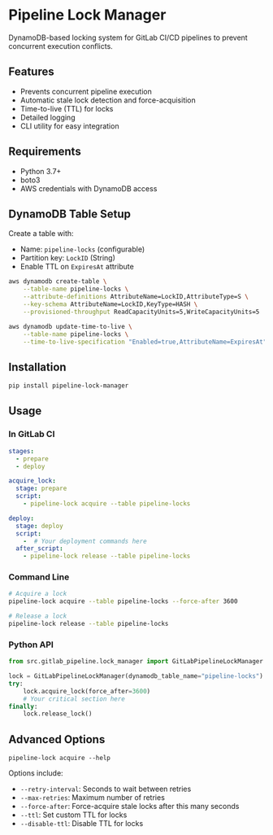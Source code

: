 # Pipeline Lock Manager

DynamoDB-based locking system for GitLab CI/CD pipelines to prevent concurrent execution conflicts.

## Features

- Prevents concurrent pipeline execution
- Automatic stale lock detection and force-acquisition
- Time-to-live (TTL) for locks
- Detailed logging
- CLI utility for easy integration

## Requirements

- Python 3.7+
- boto3
- AWS credentials with DynamoDB access

## DynamoDB Table Setup

Create a table with:

- Name: `pipeline-locks` (configurable)
- Partition key: `LockID` (String)
- Enable TTL on `ExpiresAt` attribute

```bash
aws dynamodb create-table \
    --table-name pipeline-locks \
    --attribute-definitions AttributeName=LockID,AttributeType=S \
    --key-schema AttributeName=LockID,KeyType=HASH \
    --provisioned-throughput ReadCapacityUnits=5,WriteCapacityUnits=5

aws dynamodb update-time-to-live \
    --table-name pipeline-locks \
    --time-to-live-specification "Enabled=true,AttributeName=ExpiresAt"
```

## Installation

```bash
pip install pipeline-lock-manager
```

## Usage

### In GitLab CI

```yaml
stages:
  - prepare
  - deploy

acquire_lock:
  stage: prepare
  script:
    - pipeline-lock acquire --table pipeline-locks

deploy:
  stage: deploy
  script:
    -  # Your deployment commands here
  after_script:
    - pipeline-lock release --table pipeline-locks
```

### Command Line

```bash
# Acquire a lock
pipeline-lock acquire --table pipeline-locks --force-after 3600

# Release a lock
pipeline-lock release --table pipeline-locks
```

### Python API

```python
from src.gitlab_pipeline.lock_manager import GitLabPipelineLockManager

lock = GitLabPipelineLockManager(dynamodb_table_name="pipeline-locks")
try:
    lock.acquire_lock(force_after=3600)
    # Your critical section here
finally:
    lock.release_lock()
```

## Advanced Options

```
pipeline-lock acquire --help
```

Options include:

- `--retry-interval`: Seconds to wait between retries
- `--max-retries`: Maximum number of retries
- `--force-after`: Force-acquire stale locks after this many seconds
- `--ttl`: Set custom TTL for locks
- `--disable-ttl`: Disable TTL for locks
